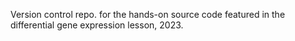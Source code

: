 Version control repo. for the hands-on source code featured in the
differential gene expression lesson, 2023.
